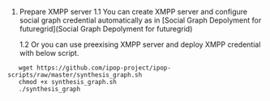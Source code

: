 1. Prepare XMPP server
   1.1 You can create XMPP server and configure social graph credential automatically as in [Social Graph Depolyment for futuregrid](Social Graph Depolyment for futuregrid) 
  
   1.2 Or you can use preexising XMPP server and deploy XMPP credential with below script.
```
   wget https://github.com/ipop-project/ipop-scripts/raw/master/synthesis_graph.sh
   chmod +x synthesis_graph.sh 
   ./synthesis_graph
```

